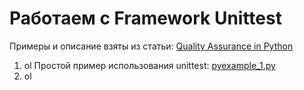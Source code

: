 # Работаем с Framework Unittest

Примеры и описание взяты из статьи: [Quality Assurance in Python](http://gahcep.github.io/blog/2013/02/10/qa-in-python-unittest/)

1. ol Простой пример использования unittest: [pyexample_1.py](https://github.com/MaxOvcharov/python_test_scripts/blob/master/pyexample_1.py)
2. ol 